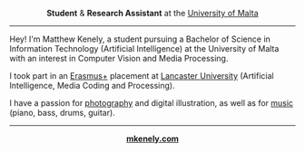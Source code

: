 <div align="center">
  
**Student** & **Research Assistant** at the <a href="https://um.edu.mt" target="_blank">University of Malta</a>

</div>
<hr>

Hey! I'm Matthew Kenely, a student pursuing a Bachelor of Science in Information Technology (Artificial Intelligence) at the University of Malta with an interest in Computer Vision and Media Processing.

I took part in an <a href="https://erasmus-plus.ec.europa.eu/" target="_blank">Erasmus+</a> placement at <a href="https://www.lancaster.ac.uk/" target="_blank">Lancaster University</a> (Artificial Intelligence, Media Coding and Processing).

I have a passion for <a href="https://www.instagram.com/m_kenely/" target="_blank">photography</a> and digital illustration, as well as for <a href="https://open.spotify.com/artist/3KFF9V5JoGPuuaWVJSwXaV?si=H-YK3pMcRA6x1N_3i_EYDA&nd=1" target="_blank">music</a> (piano, bass, drums, guitar).

<hr>

<div align="center">
  
<a href="https://mkenely.com" target="_blank">**mkenely.com**</a>

</div>
